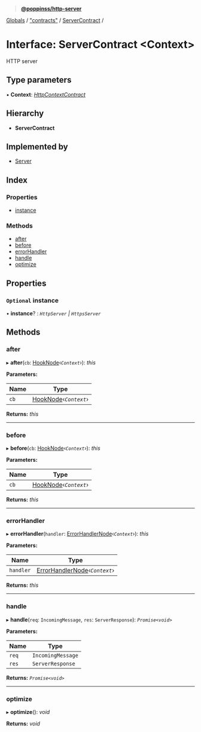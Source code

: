 > **[@poppinss/http-server](../README.md)**

[Globals](../README.md) / ["contracts"](../modules/_contracts_.md) / [ServerContract](_contracts_.servercontract.md) /

# Interface: ServerContract <**Context**>

HTTP server

## Type parameters

▪ **Context**: *[HttpContextContract](_contracts_.httpcontextcontract.md)*

## Hierarchy

* **ServerContract**

## Implemented by

* [Server](../classes/_server_index_.server.md)

## Index

### Properties

* [instance](_contracts_.servercontract.md#optional-instance)

### Methods

* [after](_contracts_.servercontract.md#after)
* [before](_contracts_.servercontract.md#before)
* [errorHandler](_contracts_.servercontract.md#errorhandler)
* [handle](_contracts_.servercontract.md#handle)
* [optimize](_contracts_.servercontract.md#optimize)

## Properties

### `Optional` instance

• **instance**? : *`HttpServer` | `HttpsServer`*

## Methods

###  after

▸ **after**(`cb`: [HookNode](../modules/_contracts_.md#hooknode)‹*`Context`*›): *this*

**Parameters:**

Name | Type |
------ | ------ |
`cb` | [HookNode](../modules/_contracts_.md#hooknode)‹*`Context`*› |

**Returns:** *this*

___

###  before

▸ **before**(`cb`: [HookNode](../modules/_contracts_.md#hooknode)‹*`Context`*›): *this*

**Parameters:**

Name | Type |
------ | ------ |
`cb` | [HookNode](../modules/_contracts_.md#hooknode)‹*`Context`*› |

**Returns:** *this*

___

###  errorHandler

▸ **errorHandler**(`handler`: [ErrorHandlerNode](../modules/_contracts_.md#errorhandlernode)‹*`Context`*›): *this*

**Parameters:**

Name | Type |
------ | ------ |
`handler` | [ErrorHandlerNode](../modules/_contracts_.md#errorhandlernode)‹*`Context`*› |

**Returns:** *this*

___

###  handle

▸ **handle**(`req`: `IncomingMessage`, `res`: `ServerResponse`): *`Promise<void>`*

**Parameters:**

Name | Type |
------ | ------ |
`req` | `IncomingMessage` |
`res` | `ServerResponse` |

**Returns:** *`Promise<void>`*

___

###  optimize

▸ **optimize**(): *void*

**Returns:** *void*